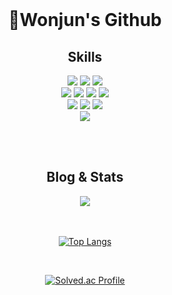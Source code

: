 <!--
### Hi there 👋


**WonjunChun/WonjunChun** is a ✨ _special_ ✨ repository because its `README.md` (this file) appears on your GitHub profile.


Backend Developer Wannabe

- 🔭 I’m currently working on ...
- 🌱 I’m currently learning Spring Boot, Algorithm, etc.
- 👯 I’m looking to collaborate on web service development.
- 🤔 I’m looking for help with ...
- 💬 Ask me about ...
- 📫 How to reach me: chunjh1103@naver.com / semaphore@kakao.com
- 😄 Pronouns: ...
- ⚡ Fun fact: ...
-->
<!--
# Hi there 👋
[![Solved.ac Profile](http://mazassumnida.wtf/api/v2/generate_badge?boj=chunjh1103)](https://solved.ac/chunjh1103/)


## Interests 👀
- Algorithm
- Backend(Spring Framework, Spring Boot)
- Computer Vision

![GitHub stats](https://github-readme-stats.vercel.app/api?username=WonjunChun&show_icons=true&theme=tokyonight)

[![Top Langs](https://github-readme-stats.vercel.app/api/top-langs/?username=WonjunChun&hide=jupyter%20notebook&count_private=true&theme=tokyonight)](https://github.com/WonjunChun/github-readme-stats)
-->

<div align=center>
  
<br/>
  <h1>👋Wonjun's Github</h1>
  <h2>Skills</h2>
  <img src="https://img.shields.io/badge/Java-007396?style=flat-square&logo=Java&logoColor=white">
  <img src="https://img.shields.io/badge/JavaScript-F7DF1E?style=flat&logo=JavaScript&logoColor=white"/>
  <img src="https://img.shields.io/badge/Python-3776AB?style=flat&logo=Python&logoColor=white"/>
  <!-- <img src="https://img.shields.io/badge/TypeScript-3178C6?style=flat&logo=TypeScript&logoColor=white"/> -->
  <br/>
  <img src="https://img.shields.io/badge/Vue.js-4FC08D?style=flat&logo=Vue.js&logoColor=white"/>
  <!-- <img src="https://img.shields.io/badge/React-61DAFB?style=flat&logo=React&logoColor=white"/> -->
  <img src="https://img.shields.io/badge/Spring-6DB33F?style=flat&logo=Spring&logoColor=white"/>
  <img src="https://img.shields.io/badge/SpringBoot-6DB33F?style=flat&logo=SpringBoot&logoColor=white"/>
  <img src="https://img.shields.io/badge/MySQL-4479A1?style=flat&logo=MySQL&logoColor=white"/>
  <br/>
  <img src="https://img.shields.io/badge/HTML5-E34F26?style=flat&logo=HTML5&logoColor=white"/>
  <img src="https://img.shields.io/badge/CSS3-1572B6?style=flat&logo=CSS3&logoColor=white"/>
  <img src="https://img.shields.io/badge/Bootstrap-7952B3?style=flat&logo=Bootstrap&logoColor=white"/>
  <br/>
  <img src="https://img.shields.io/badge/Opencv-A9A9A9?style=flat&logo=Opencv&logoColor=white"/>
  
  <br/><br/>
  
  <h2>Blog & Stats</h2>
  <a href="https://seinenim.tistory.com"><img src="https://img.shields.io/badge/Tech Blog-000000?style=flat&logo=Tistory&logoColor=orange"/></a>
  
 <br/><br/>
 [![Top Langs](https://github-readme-stats.vercel.app/api/top-langs/?username=WonjunChun&hide=jupyter%20notebook,CSS&count_private=true&theme=tokyonight)](https://github.com/WonjunChun/github-readme-stats)

 <br/>
 
  [![Solved.ac Profile](http://mazassumnida.wtf/api/v2/generate_badge?boj=chunjh1103)](https://solved.ac/chunjh1103/)
  
</div>
